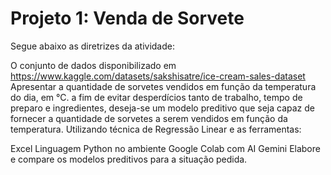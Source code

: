 # Projeto 1: Venda de Sorvete

Segue abaixo as diretrizes da atividade:

O conjunto de dados disponibilizado em https://www.kaggle.com/datasets/sakshisatre/ice-cream-sales-dataset Apresentar a quantidade de sorvetes vendidos em função da temperatura do dia, em °C. a fim de evitar desperdícios tanto de trabalho, tempo de preparo e ingredientes, deseja-se um modelo preditivo que seja capaz de fornecer a quantidade de sorvetes a serem vendidos em função da temperatura. Utilizando técnica de Regressão Linear e as ferramentas:

Excel
Linguagem Python no ambiente Google Colab com AI Gemini Elabore e compare os modelos preditivos para a situação pedida.
